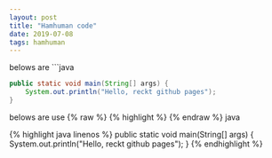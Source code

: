 ```yaml
---
layout: post
title: "Hamhuman code"
date: 2019-07-08
tags: hamhuman
---
```

belows are \`\`\`java

```java
public static void main(String[] args) {
    System.out.println("Hello, reckt github pages");
}
```

belows are use {% raw %} {% highlight %} {% endraw %} java

{% highlight java linenos %}
public static void main(String[] args) {
    System.out.println("Hello, reckt github pages");
}
{% endhighlight %}
